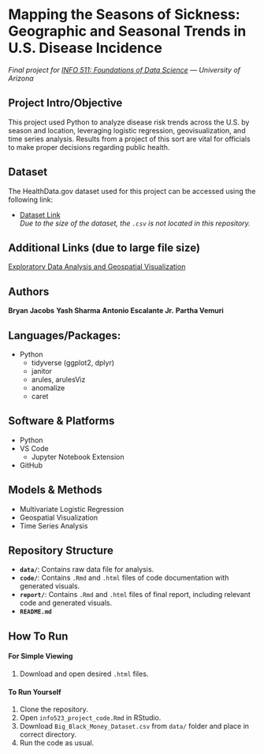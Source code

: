 # Mapping the Seasons of Sickness: Geographic and Seasonal Trends in U.S. Disease Incidence
*Final project for [INFO 511: Foundations of Data Science](https://infosci.arizona.edu/course/info-511-foundations-data-science) — University of Arizona*
  
  
## Project Intro/Objective
This project used Python to analyze disease risk trends across the U.S. by season and location, leveraging logistic regression, geovisualization, and time series analysis. Results from a project of this sort are vital for officials to make proper decisions regarding public health.
  
## Dataset
The HealthData.gov dataset used for this project can be accessed using the following link:
- [Dataset Link](https://healthdata.gov/dataset/Project-Tycho-Level-1-Data/g89t-x93h/about_data)  
*Due to the size of the dataset, the `.csv` is not located in this repository.*

## Additional Links (due to large file size)
[Exploratory Data Analysis and Geospatial Visualization](https://drive.google.com/file/d/1uOOU9LFWNVpymDgQG6QYY4gBtazupWVz/view?usp=sharing)
  
  
## Authors
**Bryan Jacobs** 
**Yash Sharma**
**Antonio Escalante Jr.**
**Partha Vemuri**
  
  
## Languages/Packages:
* Python
   * tidyverse (ggplot2, dplyr)
   * janitor
   * arules, arulesViz
   * anomalize
   * caret
  
  
## Software & Platforms
* Python
* VS Code
  * Jupyter Notebook Extension       
* GitHub


## Models & Methods
* Multivariate Logistic Regression
* Geospatial Visualization
* Time Series Analysis
  
  
## Repository Structure
- **`data/`**: Contains raw data file for analysis.
- **`code/`**: Contains `.Rmd` and `.html` files of code documentation with generated visuals.
- **`report/`**: Contains `.Rmd` and `.html` files of final report, including relevant code and generated visuals.
- **`README.md`**
  
  
## How To Run
#### For Simple Viewing
1. Download and open desired `.html` files.

#### To Run Yourself
1. Clone the repository.
2. Open `info523_project_code.Rmd` in RStudio.
3. Download `Big_Black_Money_Dataset.csv` from `data/` folder and place in correct directory.
4. Run the code as usual.
